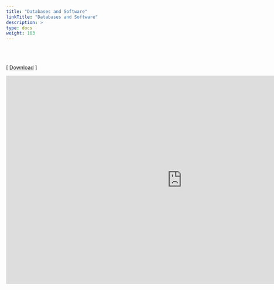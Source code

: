 ```yaml
---
title: "Databases and Software"
linkTitle: "Databases and Software"
description: >
type: docs
weight: 103
---
```


<br></br>

[ [Download](https://bit.ly/3KdE1ll) ]

<iframe src="https://docs.google.com/presentation/d/e/2PACX-1vRdkFAFh595pwuOoFfTf6AqT9Yvvnfqnk0LA1-R4p38nDFVRq-vU8wwmmCeykcj1CE4oHj9jhX02Ko0/embed?start=false&loop=false&delayms=60000" frameborder="0" width="960" height="569" allowfullscreen="true" mozallowfullscreen="true" webkitallowfullscreen="true"></iframe>






